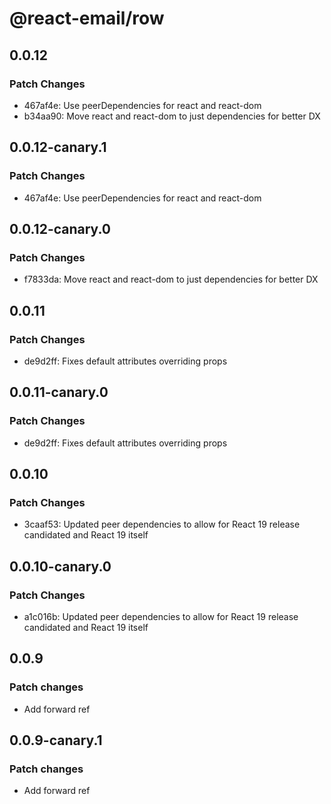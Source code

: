 # @react-email/row

## 0.0.12

### Patch Changes

- 467af4e: Use peerDependencies for react and react-dom
- b34aa90: Move react and react-dom to just dependencies for better DX

## 0.0.12-canary.1

### Patch Changes

- 467af4e: Use peerDependencies for react and react-dom

## 0.0.12-canary.0

### Patch Changes

- f7833da: Move react and react-dom to just dependencies for better DX

## 0.0.11

### Patch Changes

- de9d2ff: Fixes default attributes overriding props

## 0.0.11-canary.0

### Patch Changes

- de9d2ff: Fixes default attributes overriding props

## 0.0.10

### Patch Changes

- 3caaf53: Updated peer dependencies to allow for React 19 release candidated and React 19 itself

## 0.0.10-canary.0

### Patch Changes

- a1c016b: Updated peer dependencies to allow for React 19 release candidated and React 19 itself

## 0.0.9

### Patch changes

- Add forward ref

## 0.0.9-canary.1

### Patch changes

- Add forward ref
